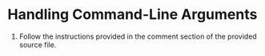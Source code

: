 # Handling Command-Line Arguments

1. Follow the instructions provided in the comment section of the provided source file.
